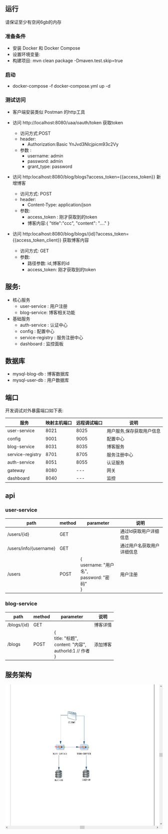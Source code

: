 ## 运行
请保证至少有空闲6gb的内存

### 准备条件
* 安装 Docker 和 Docker Compose
* 设置环境变量: 
* 构建项目: mvn clean package -Dmaven.test.skip=true

### 启动
* docker-compose -f docker-compose.yml up -d

### 测试访问
* 客户端安装类似 Postman 的http工具
* 访问 http://localhost:8080/uaa/oauth/token 获取token
    - 访问方式:POST
    - header:  
      - Authorization:Basic YnJvd3Nlcjpicm93c2Vy
    - 参数 :
      - username: admin
      - password: admin
      - grant_type: password

* 访问 http:localhost:8080/blog/blogs?access_token={{access_token}} 新增博客
    - 访问方式:  POST
    - header:
        - Content-Type: application/json
    - 参数:
        - access_token : 刚才获取到的token
        - 博客内容:{
          	"title":"ccc",
          	"content": "...."
          }
* 访问 http:localhost:8080/blog/blogs/{id}?access_token={{access_token_client}} 获取博客内容
    - 访问方式: GET
    - 参数:
        - 路径参数: id,博客的id
        - access_token: 刚才获取到的token 
        

## 服务:
- 核心服务
    * user-service : 用户注册
    * blog-service: 博客相关功能
- 基础服务
  * auth-service : 认证中心
  * config : 配置中心
  * service-registry : 服务注册中心
  * dashboard : 监控面板

## 数据库
  * mysql-blog-db : 博客数据库
  * mysql-user-db : 用户数据库


## 端口
开发调试对外暴露端口如下表:


   服务    |   映射主机端口	|  远程调试端口 | 说明   
------------ |----------|-------------| -------
user-service |  8021    |    8025     |  用户服务,保存获取用户信息
config	     |  9001    |    9005     |  配置中心
blog-service |   8031   |	 8035	  |  博客服务
service-registry| 8701  |    8705     |  服务注册中心
auth-service| 8051      |    8055     |  认证服务
gateway     | 8080      |   ---       |  网关
dashboard   | 8040      |   ---       |  监控

## api

### user-service

   path             |   method |  parameter | 说明   
------------------- |----------|------------| -------
/users/{id}          |  GET    |            | 通过Id获取用户详细信息
/users/info/{username}|  GET   |            | 通过用户名获取用户详细信息
/users              | POST     |{<br>  username: "用户名", <br> password: "密码"<br>} | 用户注册

### blog-service
   path             |   method |  parameter | 说明   
------------------- |----------|------------| -------
/blogs/{id}         |   GET    |            |  博客详情
/blogs              |   POST   |{<br>  title: "标题", <br> content: "内容",<br>authorId:1 // 作者<br> } | 添加博客

## 服务架构
![图片](https://github.com//withcourageto/images/blob/master/mico-service-blog/360%E6%88%AA%E5%9B%BE167204027396113.png?raw=true)

